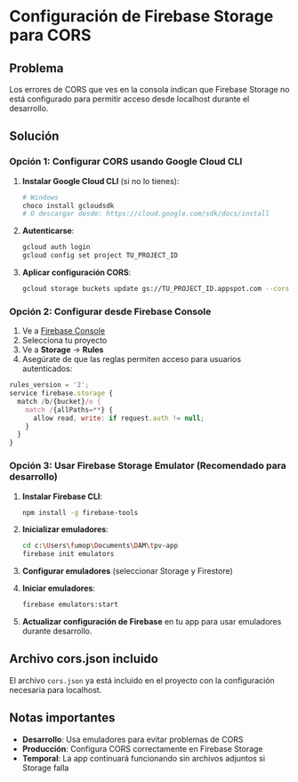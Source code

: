 # Configuración de Firebase Storage para CORS

## Problema
Los errores de CORS que ves en la consola indican que Firebase Storage no está configurado para permitir acceso desde localhost durante el desarrollo.

## Solución

### Opción 1: Configurar CORS usando Google Cloud CLI

1. **Instalar Google Cloud CLI** (si no lo tienes):
   ```bash
   # Windows
   choco install gcloudsdk
   # O descargar desde: https://cloud.google.com/sdk/docs/install
   ```

2. **Autenticarse**:
   ```bash
   gcloud auth login
   gcloud config set project TU_PROJECT_ID
   ```

3. **Aplicar configuración CORS**:
   ```bash
   gcloud storage buckets update gs://TU_PROJECT_ID.appspot.com --cors-file=cors.json
   ```

### Opción 2: Configurar desde Firebase Console

1. Ve a [Firebase Console](https://console.firebase.google.com/)
2. Selecciona tu proyecto
3. Ve a **Storage** → **Rules**
4. Asegúrate de que las reglas permiten acceso para usuarios autenticados:

```javascript
rules_version = '2';
service firebase.storage {
  match /b/{bucket}/o {
    match /{allPaths=**} {
      allow read, write: if request.auth != null;
    }
  }
}
```

### Opción 3: Usar Firebase Storage Emulator (Recomendado para desarrollo)

1. **Instalar Firebase CLI**:
   ```bash
   npm install -g firebase-tools
   ```

2. **Inicializar emuladores**:
   ```bash
   cd c:\Users\fumop\Documents\DAM\tpv-app
   firebase init emulators
   ```

3. **Configurar emuladores** (seleccionar Storage y Firestore)

4. **Iniciar emuladores**:
   ```bash
   firebase emulators:start
   ```

5. **Actualizar configuración de Firebase** en tu app para usar emuladores durante desarrollo.

## Archivo cors.json incluido

El archivo `cors.json` ya está incluido en el proyecto con la configuración necesaria para localhost.

## Notas importantes

- **Desarrollo**: Usa emuladores para evitar problemas de CORS
- **Producción**: Configura CORS correctamente en Firebase Storage
- **Temporal**: La app continuará funcionando sin archivos adjuntos si Storage falla
